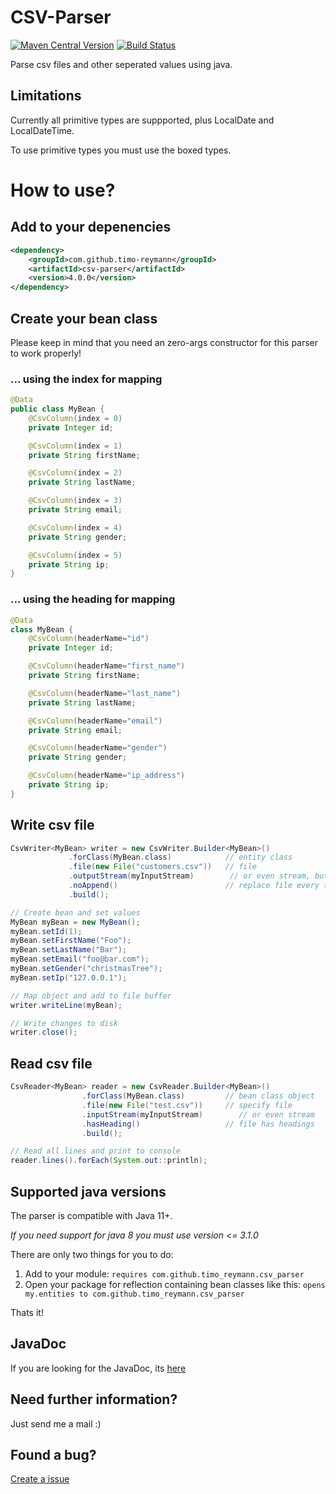 # CSV-Parser
[![Maven Central Version](https://maven-badges.herokuapp.com/maven-central/com.github.timo-reymann/csv-parser/badge.svg)](https://search.maven.org/search?q=g:com.github.timo-reymann%20AND%20a:csv-parser&core=gav)
[![Build Status](https://travis-ci.org/timo-reymann/csv-parser.svg?branch=master)](https://travis-ci.org/timo-reymann/csv-parser)

Parse csv files and other seperated values using java.

## Limitations
Currently all primitive types are suppported, plus LocalDate and LocalDateTime.

To use primitive types you must use the boxed types.

# How to use?

## Add to your depenencies

```xml
<dependency>
    <groupId>com.github.timo-reymann</groupId>
    <artifactId>csv-parser</artifactId>
    <version>4.0.0</version>
</dependency>
```

## Create your bean class

Please keep in mind that you need an zero-args constructor for this parser to work properly!

### ... using the index for mapping
```java
@Data
public class MyBean {
    @CsvColumn(index = 0)
    private Integer id;

    @CsvColumn(index = 1)
    private String firstName;

    @CsvColumn(index = 2)
    private String lastName;

    @CsvColumn(index = 3)
    private String email;

    @CsvColumn(index = 4)
    private String gender;

    @CsvColumn(index = 5)
    private String ip;
}
```

### ... using the heading for mapping
```java
@Data
class MyBean {
    @CsvColumn(headerName="id")
    private Integer id;

    @CsvColumn(headerName="first_name")
    private String firstName;

    @CsvColumn(headerName="last_name")
    private String lastName;

    @CsvColumn(headerName="email")
    private String email;

    @CsvColumn(headerName="gender")
    private String gender;

    @CsvColumn(headerName="ip_address")
    private String ip;
}
```

## Write csv file

````java
CsvWriter<MyBean> writer = new CsvWriter.Builder<MyBean>()
             .forClass(MyBean.class)            // entity class
             .file(new File("customers.csv"))   // file
             .outputStream(myInputStream)        // or even stream, but ATTENTION: an OutputStream will always be overwritten
             .noAppend()                        // replace file every time
             .build();

// Create bean and set values
MyBean myBean = new MyBean();
myBean.setId(1);
myBean.setFirstName("Foo");
myBean.setLastName("Bar");
myBean.setEmail("foo@bar.com");
myBean.setGender("christmasTree");
myBean.setIp("127.0.0.1");

// Map object and add to file buffer
writer.writeLine(myBean);

// Write changes to disk
writer.close();
````

## Read csv file

```java
CsvReader<MyBean> reader = new CsvReader.Builder<MyBean>()
                .forClass(MyBean.class)         // bean class object
                .file(new File("test.csv"))     // specify file
                .inputStream(myInputStream)        // or even stream
                .hasHeading()                   // file has headings
                .build();

// Read all lines and print to console
reader.lines().forEach(System.out::println);
```


## Supported java versions
The parser is compatible with Java 11+.

*If you need support for java 8 you must use version <= 3.1.0*

There are only two things for you to do:
1. Add to your module: ``requires com.github.timo_reymann.csv_parser``
2. Open your package for reflection containing bean classes like this: ``opens my.entities to com.github.timo_reymann.csv_parser``

Thats it!

## JavaDoc
If you are looking for the JavaDoc, its [here](https://www.javadoc.io/doc/com.github.timo-reymann/csv-parser/)

## Need further information?
Just send me a mail :)


## Found a bug?
[Create a issue](https://github.com/timo-reymann/csv-parser/issues/new)

